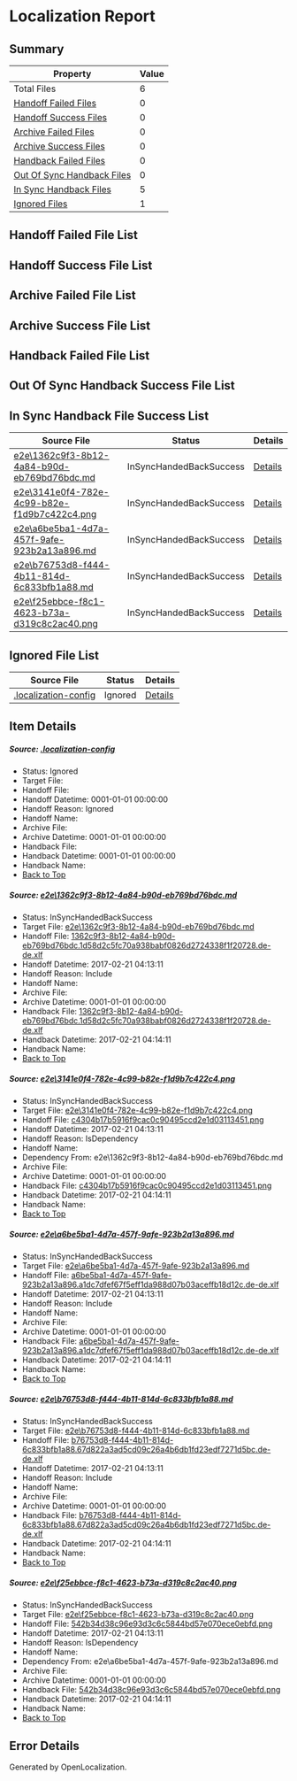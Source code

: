 # <a name='report-top'></a> Localization Report

## Summary
 Property | Value 
 -------- | ----- 
 Total Files | 6
[ Handoff Failed Files ](#handoff-failed-list)| 0
[ Handoff Success Files ](#handoff-success-list)| 0
[ Archive Failed Files ](#archive-failed-list)| 0
[ Archive Success Files ](#archive-success-list)| 0
[ Handback Failed Files ](#handback-failed-list)| 0
[ Out Of Sync Handback Files ](#outofsync-handback-success-list)| 0
[ In Sync Handback Files ](#insync-handback-success-list)| 5
[ Ignored Files ](#ignored-list)| 1

## <a name='handoff-failed-list'></a> Handoff Failed File List

## <a name='handoff-success-list'></a> Handoff Success File List

## <a name='archive-failed-list'></a> Archive Failed File List

## <a name='archive-success-list'></a> Archive Success File List

## <a name='handback-failed-list'></a> Handback Failed File List

## <a name='outofsync-handback-success-list'></a> Out Of Sync Handback Success File List

## <a name='insync-handback-success-list'></a> In Sync Handback File Success List
 Source File | Status | Details 
 ----------- | ------ | ------- 
 [e2e\1362c9f3-8b12-4a84-b90d-eb769bd76bdc.md](https://github.com/OpenLocalizationTestOrg/ol-test4/blob/c0ebb272bf623b169e013a85d9021d744d385b58/e2e/1362c9f3-8b12-4a84-b90d-eb769bd76bdc.md) | InSyncHandedBackSuccess | [Details](#5705f04ae4c77a00017924e26f35889db2077d8d1)
 [e2e\3141e0f4-782e-4c99-b82e-f1d9b7c422c4.png](https://github.com/OpenLocalizationTestOrg/ol-test4/blob/c0ebb272bf623b169e013a85d9021d744d385b58/e2e/3141e0f4-782e-4c99-b82e-f1d9b7c422c4.png) | InSyncHandedBackSuccess | [Details](#c4304b17b5916f9cac0c90495ccd2e1d031134512)
 [e2e\a6be5ba1-4d7a-457f-9afe-923b2a13a896.md](https://github.com/OpenLocalizationTestOrg/ol-test4/blob/c0ebb272bf623b169e013a85d9021d744d385b58/e2e/a6be5ba1-4d7a-457f-9afe-923b2a13a896.md) | InSyncHandedBackSuccess | [Details](#3485b236a8ebafdc167fa14db2d37540cc2aa17f3)
 [e2e\b76753d8-f444-4b11-814d-6c833bfb1a88.md](https://github.com/OpenLocalizationTestOrg/ol-test4/blob/c0ebb272bf623b169e013a85d9021d744d385b58/e2e/b76753d8-f444-4b11-814d-6c833bfb1a88.md) | InSyncHandedBackSuccess | [Details](#4e88fed653c16fcd3995d7fd38b0c50ec7a63f584)
 [e2e\f25ebbce-f8c1-4623-b73a-d319c8c2ac40.png](https://github.com/OpenLocalizationTestOrg/ol-test4/blob/c0ebb272bf623b169e013a85d9021d744d385b58/e2e/f25ebbce-f8c1-4623-b73a-d319c8c2ac40.png) | InSyncHandedBackSuccess | [Details](#542b34d38c96e93d3c6c5844bd57e070ece0ebfd5)

## <a name='ignored-list'></a> Ignored File List
 Source File | Status | Details 
 ----------- | ------ | ------- 
 [.localization-config](https://github.com/OpenLocalizationTestOrg/ol-test4/blob/c0ebb272bf623b169e013a85d9021d744d385b58/.localization-config) | Ignored | [Details](#cb0632cf59c1387fc1742bfb9fa3c47f87e2e5c90)

## Item Details
##### <a name='cb0632cf59c1387fc1742bfb9fa3c47f87e2e5c90'></a> Source: [.localization-config](https://github.com/OpenLocalizationTestOrg/ol-test4/blob/c0ebb272bf623b169e013a85d9021d744d385b58/.localization-config)
* Status: Ignored
* Target File: 
* Handoff File: 
* Handoff Datetime: 0001-01-01 00:00:00
* Handoff Reason: Ignored
* Handoff Name: 
* Archive File: 
* Archive Datetime: 0001-01-01 00:00:00
* Handback File: 
* Handback Datetime: 0001-01-01 00:00:00
* Handback Name: 
* [Back to Top](#report-top)

##### <a name='5705f04ae4c77a00017924e26f35889db2077d8d1'></a> Source: [e2e\1362c9f3-8b12-4a84-b90d-eb769bd76bdc.md](https://github.com/OpenLocalizationTestOrg/ol-test4/blob/c0ebb272bf623b169e013a85d9021d744d385b58/e2e/1362c9f3-8b12-4a84-b90d-eb769bd76bdc.md)
* Status: InSyncHandedBackSuccess
* Target File: [e2e\1362c9f3-8b12-4a84-b90d-eb769bd76bdc.md](https://github.com/OpenLocalizationTestOrg/ol-test4-dede/blob/9245955212654c411906e6905c428d846b5acb27/e2e/1362c9f3-8b12-4a84-b90d-eb769bd76bdc.md)
* Handoff File: [1362c9f3-8b12-4a84-b90d-eb769bd76bdc.1d58d2c5fc70a938babf0826d2724338f1f20728.de-de.xlf](https://github.com/OpenLocalizationTestOrg/ol-test4-handoff/blob/bd2ad7c82354357098e53659e27644c2e8682185/ol-handoff/OpenLocalizationTestOrg/ol-test4-dede/xinjiang/ht/1362c9f3-8b12-4a84-b90d-eb769bd76bdc.1d58d2c5fc70a938babf0826d2724338f1f20728.de-de.xlf)
* Handoff Datetime: 2017-02-21 04:13:11
* Handoff Reason: Include
* Handoff Name: 
* Archive File: 
* Archive Datetime: 0001-01-01 00:00:00
* Handback File: [1362c9f3-8b12-4a84-b90d-eb769bd76bdc.1d58d2c5fc70a938babf0826d2724338f1f20728.de-de.xlf](https://github.com/OpenLocalizationTestOrg/ol-test4-handback/blob/7e0980fecac8dfd96ed53222063fd8005b40b108/ol-handback/OpenLocalizationTestOrg/ol-test4-dede/xinjiang/ht/1362c9f3-8b12-4a84-b90d-eb769bd76bdc.1d58d2c5fc70a938babf0826d2724338f1f20728.de-de.xlf)
* Handback Datetime: 2017-02-21 04:14:11
* Handback Name: 
* [Back to Top](#report-top)

##### <a name='c4304b17b5916f9cac0c90495ccd2e1d031134512'></a> Source: [e2e\3141e0f4-782e-4c99-b82e-f1d9b7c422c4.png](https://github.com/OpenLocalizationTestOrg/ol-test4/blob/c0ebb272bf623b169e013a85d9021d744d385b58/e2e/3141e0f4-782e-4c99-b82e-f1d9b7c422c4.png)
* Status: InSyncHandedBackSuccess
* Target File: [e2e\3141e0f4-782e-4c99-b82e-f1d9b7c422c4.png](https://github.com/OpenLocalizationTestOrg/ol-test4-dede/blob/9245955212654c411906e6905c428d846b5acb27/e2e/3141e0f4-782e-4c99-b82e-f1d9b7c422c4.png)
* Handoff File: [c4304b17b5916f9cac0c90495ccd2e1d03113451.png](https://github.com/OpenLocalizationTestOrg/ol-test4-handoff/blob/bd2ad7c82354357098e53659e27644c2e8682185/ol-handoff/OpenLocalizationTestOrg/ol-test4-dede/xinjiang/ht/c4304b17b5916f9cac0c90495ccd2e1d03113451.png)
* Handoff Datetime: 2017-02-21 04:13:11
* Handoff Reason: IsDependency
* Handoff Name: 
* Dependency From: e2e\1362c9f3-8b12-4a84-b90d-eb769bd76bdc.md
* Archive File: 
* Archive Datetime: 0001-01-01 00:00:00
* Handback File: [c4304b17b5916f9cac0c90495ccd2e1d03113451.png](https://github.com/OpenLocalizationTestOrg/ol-test4-handback/blob/7e0980fecac8dfd96ed53222063fd8005b40b108/ol-handback/OpenLocalizationTestOrg/ol-test4-dede/xinjiang/ht/c4304b17b5916f9cac0c90495ccd2e1d03113451.png)
* Handback Datetime: 2017-02-21 04:14:11
* Handback Name: 
* [Back to Top](#report-top)

##### <a name='3485b236a8ebafdc167fa14db2d37540cc2aa17f3'></a> Source: [e2e\a6be5ba1-4d7a-457f-9afe-923b2a13a896.md](https://github.com/OpenLocalizationTestOrg/ol-test4/blob/c0ebb272bf623b169e013a85d9021d744d385b58/e2e/a6be5ba1-4d7a-457f-9afe-923b2a13a896.md)
* Status: InSyncHandedBackSuccess
* Target File: [e2e\a6be5ba1-4d7a-457f-9afe-923b2a13a896.md](https://github.com/OpenLocalizationTestOrg/ol-test4-dede/blob/9245955212654c411906e6905c428d846b5acb27/e2e/a6be5ba1-4d7a-457f-9afe-923b2a13a896.md)
* Handoff File: [a6be5ba1-4d7a-457f-9afe-923b2a13a896.a1dc7dfef67f5eff1da988d07b03aceffb18d12c.de-de.xlf](https://github.com/OpenLocalizationTestOrg/ol-test4-handoff/blob/bd2ad7c82354357098e53659e27644c2e8682185/ol-handoff/OpenLocalizationTestOrg/ol-test4-dede/xinjiang/ht/a6be5ba1-4d7a-457f-9afe-923b2a13a896.a1dc7dfef67f5eff1da988d07b03aceffb18d12c.de-de.xlf)
* Handoff Datetime: 2017-02-21 04:13:11
* Handoff Reason: Include
* Handoff Name: 
* Archive File: 
* Archive Datetime: 0001-01-01 00:00:00
* Handback File: [a6be5ba1-4d7a-457f-9afe-923b2a13a896.a1dc7dfef67f5eff1da988d07b03aceffb18d12c.de-de.xlf](https://github.com/OpenLocalizationTestOrg/ol-test4-handback/blob/7e0980fecac8dfd96ed53222063fd8005b40b108/ol-handback/OpenLocalizationTestOrg/ol-test4-dede/xinjiang/ht/a6be5ba1-4d7a-457f-9afe-923b2a13a896.a1dc7dfef67f5eff1da988d07b03aceffb18d12c.de-de.xlf)
* Handback Datetime: 2017-02-21 04:14:11
* Handback Name: 
* [Back to Top](#report-top)

##### <a name='4e88fed653c16fcd3995d7fd38b0c50ec7a63f584'></a> Source: [e2e\b76753d8-f444-4b11-814d-6c833bfb1a88.md](https://github.com/OpenLocalizationTestOrg/ol-test4/blob/c0ebb272bf623b169e013a85d9021d744d385b58/e2e/b76753d8-f444-4b11-814d-6c833bfb1a88.md)
* Status: InSyncHandedBackSuccess
* Target File: [e2e\b76753d8-f444-4b11-814d-6c833bfb1a88.md](https://github.com/OpenLocalizationTestOrg/ol-test4-dede/blob/9245955212654c411906e6905c428d846b5acb27/e2e/b76753d8-f444-4b11-814d-6c833bfb1a88.md)
* Handoff File: [b76753d8-f444-4b11-814d-6c833bfb1a88.67d822a3ad5cd09c26a4b6db1fd23edf7271d5bc.de-de.xlf](https://github.com/OpenLocalizationTestOrg/ol-test4-handoff/blob/bd2ad7c82354357098e53659e27644c2e8682185/ol-handoff/OpenLocalizationTestOrg/ol-test4-dede/xinjiang/ht/b76753d8-f444-4b11-814d-6c833bfb1a88.67d822a3ad5cd09c26a4b6db1fd23edf7271d5bc.de-de.xlf)
* Handoff Datetime: 2017-02-21 04:13:11
* Handoff Reason: Include
* Handoff Name: 
* Archive File: 
* Archive Datetime: 0001-01-01 00:00:00
* Handback File: [b76753d8-f444-4b11-814d-6c833bfb1a88.67d822a3ad5cd09c26a4b6db1fd23edf7271d5bc.de-de.xlf](https://github.com/OpenLocalizationTestOrg/ol-test4-handback/blob/7e0980fecac8dfd96ed53222063fd8005b40b108/ol-handback/OpenLocalizationTestOrg/ol-test4-dede/xinjiang/ht/b76753d8-f444-4b11-814d-6c833bfb1a88.67d822a3ad5cd09c26a4b6db1fd23edf7271d5bc.de-de.xlf)
* Handback Datetime: 2017-02-21 04:14:11
* Handback Name: 
* [Back to Top](#report-top)

##### <a name='542b34d38c96e93d3c6c5844bd57e070ece0ebfd5'></a> Source: [e2e\f25ebbce-f8c1-4623-b73a-d319c8c2ac40.png](https://github.com/OpenLocalizationTestOrg/ol-test4/blob/c0ebb272bf623b169e013a85d9021d744d385b58/e2e/f25ebbce-f8c1-4623-b73a-d319c8c2ac40.png)
* Status: InSyncHandedBackSuccess
* Target File: [e2e\f25ebbce-f8c1-4623-b73a-d319c8c2ac40.png](https://github.com/OpenLocalizationTestOrg/ol-test4-dede/blob/9245955212654c411906e6905c428d846b5acb27/e2e/f25ebbce-f8c1-4623-b73a-d319c8c2ac40.png)
* Handoff File: [542b34d38c96e93d3c6c5844bd57e070ece0ebfd.png](https://github.com/OpenLocalizationTestOrg/ol-test4-handoff/blob/bd2ad7c82354357098e53659e27644c2e8682185/ol-handoff/OpenLocalizationTestOrg/ol-test4-dede/xinjiang/ht/542b34d38c96e93d3c6c5844bd57e070ece0ebfd.png)
* Handoff Datetime: 2017-02-21 04:13:11
* Handoff Reason: IsDependency
* Handoff Name: 
* Dependency From: e2e\a6be5ba1-4d7a-457f-9afe-923b2a13a896.md
* Archive File: 
* Archive Datetime: 0001-01-01 00:00:00
* Handback File: [542b34d38c96e93d3c6c5844bd57e070ece0ebfd.png](https://github.com/OpenLocalizationTestOrg/ol-test4-handback/blob/7e0980fecac8dfd96ed53222063fd8005b40b108/ol-handback/OpenLocalizationTestOrg/ol-test4-dede/xinjiang/ht/542b34d38c96e93d3c6c5844bd57e070ece0ebfd.png)
* Handback Datetime: 2017-02-21 04:14:11
* Handback Name: 
* [Back to Top](#report-top)


## Error Details

Generated by OpenLocalization.
